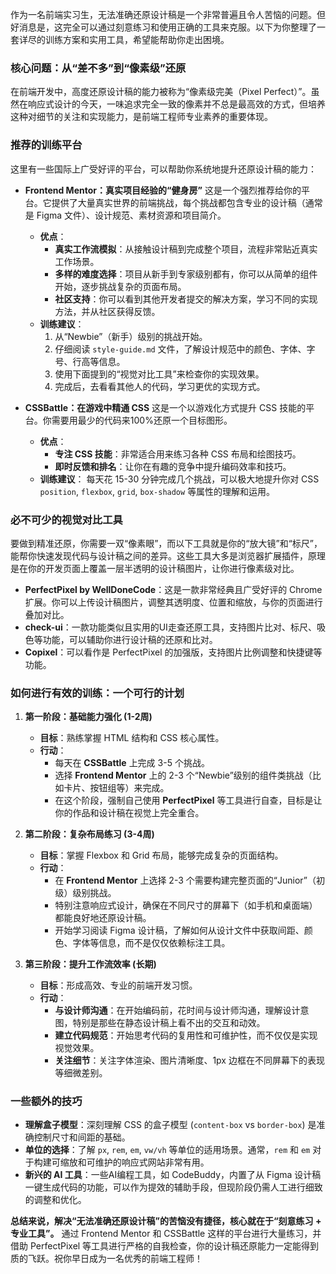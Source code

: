 作为一名前端实习生，无法准确还原设计稿是一个非常普遍且令人苦恼的问题。但好消息是，这完全可以通过刻意练习和使用正确的工具来克服。以下为你整理了一套详尽的训练方案和实用工具，希望能帮助你走出困境。

### 核心问题：从“差不多”到“像素级”还原

在前端开发中，高度还原设计稿的能力被称为“像素级完美（Pixel Perfect）”。虽然在响应式设计的今天，一味追求完全一致的像素并不总是最高效的方式，但培养这种对细节的关注和实现能力，是前端工程师专业素养的重要体现。

### 推荐的训练平台

这里有一些国际上广受好评的平台，可以帮助你系统地提升还原设计稿的能力：

*   **Frontend Mentor：真实项目经验的“健身房”**
    这是一个强烈推荐给你的平台。它提供了大量真实世界的前端挑战，每个挑战都包含专业的设计稿（通常是 Figma 文件）、设计规范、素材资源和项目简介。
    *   **优点**：
        *   **真实工作流模拟**：从接触设计稿到完成整个项目，流程非常贴近真实工作场景。
        *   **多样的难度选择**：项目从新手到专家级别都有，你可以从简单的组件开始，逐步挑战复杂的页面布局。
        *   **社区支持**：你可以看到其他开发者提交的解决方案，学习不同的实现方法，并从社区获得反馈。
    *   **训练建议**：
        1.  从“Newbie”（新手）级别的挑战开始。
        2.  仔细阅读 `style-guide.md` 文件，了解设计规范中的颜色、字体、字号、行高等信息。
        3.  使用下面提到的“视觉对比工具”来检查你的实现效果。
        4.  完成后，去看看其他人的代码，学习更优的实现方式。

*   **CSSBattle：在游戏中精通 CSS**
    这是一个以游戏化方式提升 CSS 技能的平台。你需要用最少的代码来100%还原一个目标图形。
    *   **优点**：
        *   **专注 CSS 技能**：非常适合用来练习各种 CSS 布局和绘图技巧。
        *   **即时反馈和排名**：让你在有趣的竞争中提升编码效率和技巧。
    *   **训练建议**：
        每天花 15-30 分钟完成几个挑战，可以极大地提升你对 CSS `position`, `flexbox`, `grid`, `box-shadow` 等属性的理解和运用。

### 必不可少的视觉对比工具

要做到精准还原，你需要一双“像素眼”，而以下工具就是你的“放大镜”和“标尺”，能帮你快速发现代码与设计稿之间的差异。这些工具大多是浏览器扩展插件，原理是在你的开发页面上覆盖一层半透明的设计稿图片，让你进行像素级对比。

*   **PerfectPixel by WellDoneCode**：这是一款非常经典且广受好评的 Chrome 扩展。你可以上传设计稿图片，调整其透明度、位置和缩放，与你的页面进行叠加对比。
*   **check-ui**：一款功能类似且实用的UI走查还原工具，支持图片比对、标尺、吸色等功能，可以辅助你进行设计稿的还原和比对。
*   **Copixel**：可以看作是 PerfectPixel 的加强版，支持图片比例调整和快捷键等功能。

### 如何进行有效的训练：一个可行的计划

1.  **第一阶段：基础能力强化 (1-2周)**
    *   **目标**：熟练掌握 HTML 结构和 CSS 核心属性。
    *   **行动**：
        *   每天在 **CSSBattle** 上完成 3-5 个挑战。
        *   选择 **Frontend Mentor** 上的 2-3 个“Newbie”级别的组件类挑战（比如卡片、按钮组等）来完成。
        *   在这个阶段，强制自己使用 **PerfectPixel** 等工具进行自查，目标是让你的作品和设计稿在视觉上完全重合。

2.  **第二阶段：复杂布局练习 (3-4周)**
    *   **目标**：掌握 Flexbox 和 Grid 布局，能够完成复杂的页面结构。
    *   **行动**：
        *   在 **Frontend Mentor** 上选择 2-3 个需要构建完整页面的“Junior”（初级）级别挑战。
        *   特别注意响应式设计，确保在不同尺寸的屏幕下（如手机和桌面端）都能良好地还原设计稿。
        *   开始学习阅读 Figma 设计稿，了解如何从设计文件中获取间距、颜色、字体等信息，而不是仅仅依赖标注工具。

3.  **第三阶段：提升工作流效率 (长期)**
    *   **目标**：形成高效、专业的前端开发习惯。
    *   **行动**：
        *   **与设计师沟通**：在开始编码前，花时间与设计师沟通，理解设计意图，特别是那些在静态设计稿上看不出的交互和动效。
        *   **建立代码规范**：开始思考代码的复用性和可维护性，而不仅仅是实现视觉效果。
        *   **关注细节**：关注字体渲染、图片清晰度、1px 边框在不同屏幕下的表现等细微差别。

### 一些额外的技巧

*   **理解盒子模型**：深刻理解 CSS 的盒子模型 (`content-box` vs `border-box`) 是准确控制尺寸和间距的基础。
*   **单位的选择**：了解 `px`, `rem`, `em`, `vw/vh` 等单位的适用场景。通常，`rem` 和 `em` 对于构建可缩放和可维护的响应式网站非常有用。
*   **新兴的 AI 工具**：一些AI编程工具，如 CodeBuddy，内置了从 Figma 设计稿一键生成代码的功能，可以作为提效的辅助手段，但现阶段仍需人工进行细致的调整和优化。

**总结来说，解决“无法准确还原设计稿”的苦恼没有捷径，核心就在于“刻意练习 + 专业工具”。** 通过 Frontend Mentor 和 CSSBattle 这样的平台进行大量练习，并借助 PerfectPixel 等工具进行严格的自我检查，你的设计稿还原能力一定能得到质的飞跃。祝你早日成为一名优秀的前端工程师！